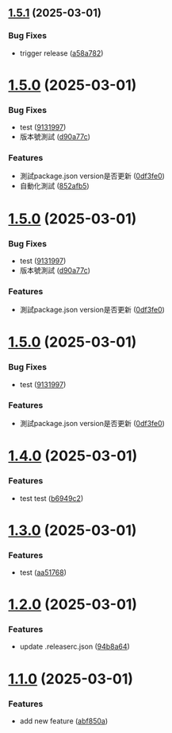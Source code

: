 ## [1.5.1](https://github.com/eviannaive/next.js_learning_note/compare/v1.5.0...v1.5.1) (2025-03-01)


### Bug Fixes

* trigger release ([a58a782](https://github.com/eviannaive/next.js_learning_note/commit/a58a782752d257cd1836880ad63a53e9c9a13ca5))

# [1.5.0](https://github.com/eviannaive/next.js_learning_note/compare/v1.4.0...v1.5.0) (2025-03-01)


### Bug Fixes

* test ([9131997](https://github.com/eviannaive/next.js_learning_note/commit/9131997d971d9c765d53bbd98269da46f2b1cb9f))
* 版本號測試 ([d90a77c](https://github.com/eviannaive/next.js_learning_note/commit/d90a77cbf6ba1295d3e827f5736690f60b524c08))


### Features

* 測試package.json version是否更新 ([0df3fe0](https://github.com/eviannaive/next.js_learning_note/commit/0df3fe09c8e8b967e883d7d07e1c363f5d5f0987))
* 自動化測試 ([852afb5](https://github.com/eviannaive/next.js_learning_note/commit/852afb576fc2e379c172d137c3773f56f1ac4a28))

# [1.5.0](https://github.com/eviannaive/next.js_learning_note/compare/v1.4.0...v1.5.0) (2025-03-01)


### Bug Fixes

* test ([9131997](https://github.com/eviannaive/next.js_learning_note/commit/9131997d971d9c765d53bbd98269da46f2b1cb9f))
* 版本號測試 ([d90a77c](https://github.com/eviannaive/next.js_learning_note/commit/d90a77cbf6ba1295d3e827f5736690f60b524c08))


### Features

* 測試package.json version是否更新 ([0df3fe0](https://github.com/eviannaive/next.js_learning_note/commit/0df3fe09c8e8b967e883d7d07e1c363f5d5f0987))

# [1.5.0](https://github.com/eviannaive/next.js_learning_note/compare/v1.4.0...v1.5.0) (2025-03-01)


### Bug Fixes

* test ([9131997](https://github.com/eviannaive/next.js_learning_note/commit/9131997d971d9c765d53bbd98269da46f2b1cb9f))


### Features

* 測試package.json version是否更新 ([0df3fe0](https://github.com/eviannaive/next.js_learning_note/commit/0df3fe09c8e8b967e883d7d07e1c363f5d5f0987))

# [1.4.0](https://github.com/eviannaive/next.js_learning_note/compare/v1.3.0...v1.4.0) (2025-03-01)


### Features

* test test ([b6949c2](https://github.com/eviannaive/next.js_learning_note/commit/b6949c24439dd6452dd7344b34e2e7647beaa903))

# [1.3.0](https://github.com/eviannaive/next.js_learning_note/compare/v1.2.0...v1.3.0) (2025-03-01)


### Features

* test ([aa51768](https://github.com/eviannaive/next.js_learning_note/commit/aa517689dcb5f18ade87cb34e5d04cd0275a8c5e))

# [1.2.0](https://github.com/eviannaive/next.js_learning_note/compare/v1.1.0...v1.2.0) (2025-03-01)


### Features

* update .releaserc.json ([94b8a64](https://github.com/eviannaive/next.js_learning_note/commit/94b8a64be0ce5e12ac638b62f764dbd4f3b2fbfa))

# [1.1.0](https://github.com/eviannaive/next.js_learning_note/compare/v1.0.0...v1.1.0) (2025-03-01)


### Features

* add new feature ([abf850a](https://github.com/eviannaive/next.js_learning_note/commit/abf850a22515b313556d9fd1ab0766d1f9b626d7))
